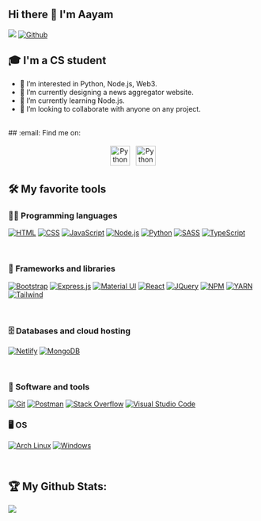 ## Hi there 👋 I'm Aayam
![](https://visitor-badge.laobi.icu/badge?page_id=aayamdahal.aayamdahal) [![Github](https://img.shields.io/github/followers/aayamdahal?label=Followers&logo=Github)](https://github.com/aayamdahal)




## 🎓 I'm a CS student
- 👀 I’m interested in Python, Node.js, Web3.
- 🔭 I’m currently designing a news aggregator website.
- 🌱 I’m currently learning Node.js. 
- 👯 I’m looking to collaborate with anyone on any project.
<br/>
## :email: Find me on:

<!--
[<img align="left" alt="aayamdahal | LinkedIn" width="40px" src="https://cdn.jsdelivr.net/npm/simple-icons@v3/icons/linkedin.svg" />][linkedin]
[<img align="left" alt="aayamdahal | Mail" width="40px" src="https://cdn.jsdelivr.net/npm/simple-icons@v3/icons/gmail.svg" />][mail]
-->

<p align="center">
 <a href="https://www.linkedin.com/in/aayam-dahal-40725522a/" target="_blank" rel="noopener noreferrer"> <img src="https://cdn.jsdelivr.net/npm/simple-icons@v3/icons/linkedin.svg" alt="Python" height="40" style="vertical-align:top; margin:4px"></a>
 <a href="mailto:getaayam@gmail.com"> <img src="https://cdn.jsdelivr.net/npm/simple-icons@v3/icons/gmail.svg" alt="Python" height="40" style="vertical-align:top; margin:4px"></a> 
</p>


## 🛠️ My favorite tools

### 👨‍💻 Programming languages

<p>
     <a href="https://github.com/search?q=user%3aaayamdahal+language%3Ahtml"><img alt="HTML" src="https://img.shields.io/badge/html5-%23E34F26.svg?style=for-the-badge&logo=html5&logoColor=white"></a>
    <a href="https://github.com/search?q=user%3aaayamdahal+language%3Acss"><img alt="CSS" src="https://img.shields.io/badge/css3-%231572B6.svg?style=for-the-badge&logo=css3&logoColor=white"></a>
    <a href="https://github.com/search?q=user%3aaayamdahal+language%3Ajavascript"><img alt="JavaScript" src="https://img.shields.io/badge/javascript-%23323330.svg?style=for-the-badge&logo=javascript&logoColor=%23F7DF1E"></a>
    <a href="https://github.com/search?q=user%3aaayamdahal+language%3Ajavascript"><img alt="Node.js" src="https://img.shields.io/badge/node.js-6DA55F?style=for-the-badge&logo=node.js&logoColor=white"></a>
    <a href="https://github.com/search?q=user%3aaayamdahal+language%3Apython"><img alt="Python" src="https://img.shields.io/badge/python-3670A0?style=for-the-badge&logo=python&logoColor=ffdd54"></a>
    <a href="https://github.com/search?q=user%3aaayamdahal+language%3Asass"><img alt="SASS" src="https://img.shields.io/badge/SASS-hotpink.svg?style=for-the-badge&logo=SASS&logoColor=white"></a>
    <a href="https://github.com/search?q=user%3aaayamdahal+language%3AtypeScript"><img alt="TypeScript" src="https://img.shields.io/badge/typescript-%23007ACC.svg?style=for-the-badge&logo=typescript&logoColor=white"></a>
</p>
<br />

### 🧰 Frameworks and libraries

<p>
    <a href="#"><img alt="Bootstrap" src="https://img.shields.io/badge/bootstrap-%23563D7C.svg?style=for-the-badge&logo=bootstrap&logoColor=white"></a>
    <a href="#"><img alt="Express.js" src="https://img.shields.io/badge/express.js-%23404d59.svg?style=for-the-badge&logo=express&logoColor=%2361DAFB"></a>
    <a href="#"><img alt="Material UI" src="https://img.shields.io/badge/MUI-%230081CB.svg?style=for-the-badge&logo=material-ui&logoColor=white"></a>
    <a href="#"><img alt="React" src="https://img.shields.io/badge/react-%2320232a.svg?style=for-the-badge&logo=react&logoColor=%2361DAFB"></a>
    <a href="#"><img alt="JQuery" src="https://img.shields.io/badge/jquery-%230769AD.svg?style=for-the-badge&logo=jquery&logoColor=white"></a>
    <a href="#"><img alt="NPM" src="https://img.shields.io/badge/NPM-%23000000.svg?style=for-the-badge&logo=npm&logoColor=white"></a>
     <a href="#"><img alt="YARN " src="https://img.shields.io/badge/yarn-%232C8EBB.svg?style=for-the-badge&logo=yarn&logoColor=white"></a>
    <a href="#"><img alt="Tailwind" src="https://img.shields.io/badge/tailwindcss-%2338B2AC.svg?style=for-the-badge&logo=tailwind-css&logoColor=white"></a>
 
</p>
<br />

### 🗄️ Databases and cloud hosting

<p>
    <a href="#"><img alt="Netlify" src="https://img.shields.io/badge/netlify-%23000000.svg?style=for-the-badge&logo=netlify&logoColor=#00C7B7"></a>
    <a href="#"><img alt="MongoDB" src ="https://img.shields.io/badge/MongoDB-%234ea94b.svg?style=for-the-badge&logo=mongodb&logoColor=white"></a>
</p>
<br />

### 🔧 Software and tools

<p>
    <a href="#"><img alt="Git" src="https://img.shields.io/badge/git-%23F05033.svg?style=for-the-badge&logo=git&logoColor=white"></a>
    <a href="#"><img alt="Postman" src="https://img.shields.io/badge/Postman-FF6C37?style=for-the-badge&logo=postman&logoColor=white"></a>
    <a href="#"><img alt="Stack Overflow" src="https://img.shields.io/badge/-Stackoverflow-FE7A16?style=for-the-badge&logo=stack-overflow&logoColor=white"></a>
    <a href="#"><img alt="Visual Studio Code" src="https://img.shields.io/badge/Visual%20Studio%20Code-0078d7.svg?style=for-the-badge&logo=visual-studio-code&logoColor=white"></a>
</p>

### 🖥️ OS

<p>
    <a href="#"><img alt="Arch Linux" src="https://img.shields.io/badge/Arch%20Linux-1793D1?logo=arch-linux&logoColor=fff&style=for-the-badge"></a>
    <a href="#"><img alt="Windows" src="https://img.shields.io/badge/Windows-0078D6?style=for-the-badge&logo=windows&logoColor=white"></a>
</p>


<br />



## :trophy: My Github Stats:

<a href="https://github-readme-stats.vercel.app/api/top-langs/?username=aayamdahal&hide=php&theme=tokyonight">
  <img align="left" src="https://github-readme-stats.vercel.app/api/top-langs/?username=aayamdahal&hide=php&theme=tokyonight" />
</a>
</div>



[mail]: getaayam@gmail.com
[linkedin]: https://www.linkedin.com/in/aayam-dahal-40725522a/


